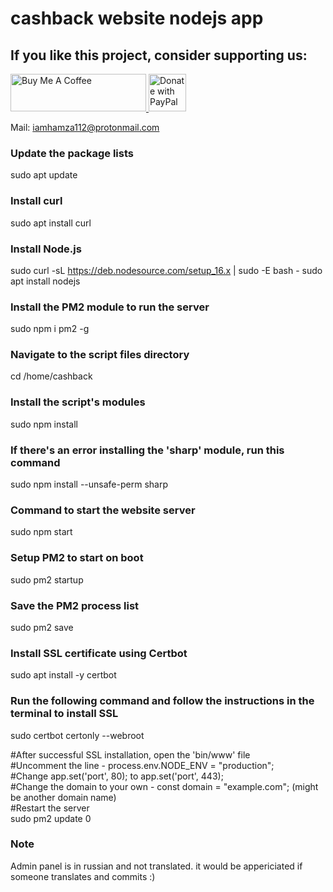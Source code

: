 # cashback website nodejs app



## If you like this project, consider supporting us:

<p>
    <a href="https://www.buymeacoffee.com/hamzaaz123" target="_blank">
        <img src="https://cdn.buymeacoffee.com/buttons/v2/default-yellow.png" alt="Buy Me A Coffee" style="height: 60px; width: 217px;" />
    </a>
    <a href="https://paypal.me/iamhamza447" target="_blank">
        <img src="https://i.ibb.co/CQ4f09N/png-clipart-donate-paypal-button-tech-companies-removebg-preview.png" alt="Donate with PayPal" style="height: 60px;" />
    </a>
</p>

Mail: iamhamza112@protonmail.com


### Update the package lists
sudo apt update

### Install curl
sudo apt install curl

### Install Node.js
sudo curl -sL https://deb.nodesource.com/setup_16.x | sudo -E bash -
sudo apt install nodejs

### Install the PM2 module to run the server
sudo npm i pm2 -g

### Navigate to the script files directory
cd /home/cashback

### Install the script's modules
sudo npm install

### If there's an error installing the 'sharp' module, run this command
sudo npm install --unsafe-perm sharp

### Command to start the website server
sudo npm start

### Setup PM2 to start on boot
sudo pm2 startup

### Save the PM2 process list
sudo pm2 save

### Install SSL certificate using Certbot
sudo apt install -y certbot

### Run the following command and follow the instructions in the terminal to install SSL
sudo certbot certonly --webroot

#After successful SSL installation, open the 'bin/www' file <br>
#Uncomment the line - process.env.NODE_ENV = "production"; <br>
#Change app.set('port', 80); to app.set('port', 443); <br>
#Change the domain to your own - const domain = "example.com"; (might be another domain name)<br>
#Restart the server <br>
sudo pm2 update 0


### Note
Admin panel is in russian and not translated. it would be appericiated if someone translates and commits :)
